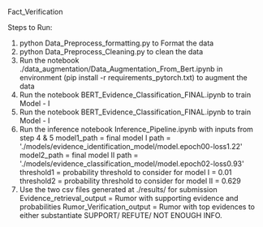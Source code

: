 Fact_Verification


Steps to Run:
1. python Data_Preprocess_formatting.py to Format the data 
2. python Data_Preprocess_Cleaning.py to clean the data
3. Run the notebook ./data_augmentation/Data_Augmentation_From_Bert.ipynb in environment (pip install -r requirements_pytorch.txt) to augment the data 
4. Run the notebook BERT_Evidence_Classification_FINAL.ipynb to train Model - I 
5. Run the notebook BERT_Evidence_Classification_FINAL.ipynb to train Model - I 
6. Run the inference notebook Inference_Pipeline.ipynb with inputs from step 4 & 5
   model1_path = final model I path = './models/evidence_identification_model/model.epoch00-loss1.22'
   model2_path = final model II path = './models/evidence_classification_model/model.epoch02-loss0.93'
   threshold1 = probability threshold to consider for model I = 0.01
   threshold2 = probability threshold to consider for model II = 0.629
8. Use the two csv files generated at ./results/ for submission
   Evidence_retrieval_output = Rumor with supporting evidence and probabilities
   Rumor_Verification_output = Rumor with top evidences to either substantiate SUPPORT/ REFUTE/ NOT ENOUGH INFO.
